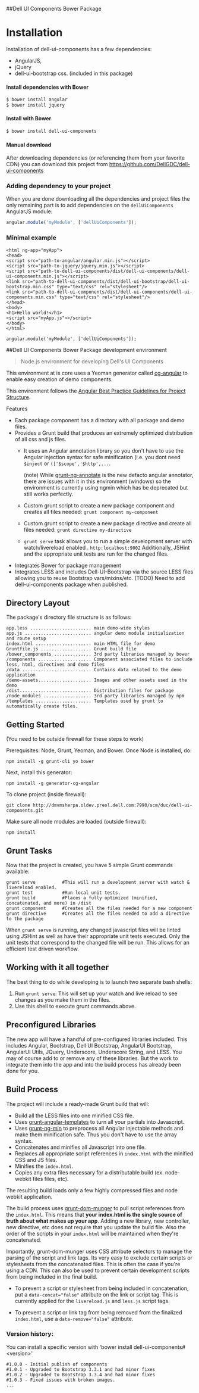 
##Dell UI Components Bower Package

# Installation

Installation of dell-ui-components has a few dependencies:
  - AngularJS, 
  - jQuery
  - dell-ui-bootstrap css. (included in this package)

#### Install dependencies with Bower
```sh
$ bower install angular
$ bower install jquery
```


#### Install with Bower
```sh
$ bower install dell-ui-components
```

#### Manual download

After downloading dependencies (or referencing them from your favorite CDN) you can download this project from https://github.com/DellGDC/dell-ui-components


### Adding dependency to your project

When you are done downloading all the dependencies and project files the only remaining part is to add dependencies on the `dellUiComponents` AngularJS module:

```js
angular.module('myModule', ['dellUiComponents']);
```


### Minimal example


``` indexhtml
<html ng-app="myApp">
<head>
<script src="path-to-angular/angular.min.js"></script>
<script src="path-to-jquery/jquery.min.js"></script>
<script src="path-to-dell-ui-components/dist/dell-ui-components/dell-ui-components.min.js"></script>
<link src="path-to-dell-ui-components/dist/dell-ui-bootstrap/dell-ui-bootstrap.min.css" type="text/css" rel="stylesheet"/>
<link src="path-to-dell-ui-components/dist/dell-ui-components/dell-ui-components.min.css" type="text/css" rel="stylesheet"/>
</head>
<body>
<h1>Hello world!</h1>
<script src="myApp.js"></script>
</body>
</html>
```

```myAppjs
angular.module('myModule', ['dellUiComponents']);
```



##Dell UI Components Bower Package development environment

>Node.js environment for developing Dell's UI Components

This environment at is core uses a Yeoman generator called [cg-angular](https://github.com/cgross/generator-cg-angular) to enable easy creation of demo components.

This environment follows the [Angular Best Practice Guidelines for Project Structure](https://blog.angularjs.org/2014/02/an-angularjs-style-guide-and-best.html?_escaped_fragment_=).

Features

* Each package component has a directory with all package and demo files.
* Provides a Grunt build that produces an extremely optimized distribution of all css and js files.
   * It uses an Angular annotation library so you don't have to use the Angular injection syntax for safe minification (i.e. you dont need `$inject` or `(['$scope','$http',...`.

     (note) While [grunt-ng-annotate](https://github.com/olov/ng-annotate) is the new defacto angular annotator, there are issues with it in this environment (windows) so the environment is currently using ngmin which has be deprecated but still works perfectly.
   * Custom grunt script to create a new package component and creates all files needed: `grunt component my-component` 
   * Custom grunt script to create a new package directive and create all files needed: `grunt directive my-directive`
   * `grunt serve` task allows you to run a simple development server with watch/livereload enabled .  `http:localhost:9002` Additionally, JSHint and the appropriate unit tests are run for the changed files.
* Integrates Bower for package management
* Integrates LESS and includes Dell-UI-Bootstrap via the source LESS files allowing you to reuse Bootstrap vars/mixins/etc. (TODO) Need to add dell-ui-components package when published.

Directory Layout
-------------
The package's directory file structure is as follows:


    app.less ....................... main demo-wide styles
    app.js ......................... angular demo module initialization and route setup
    index.html ..................... main HTML file for demo
    Gruntfile.js ................... Grunt build file
    /bower_components .............. 3rd party libraries managed by bower
    /components .................... Component associated files to include less, html, directives and demo files
    /data .......................... Contains data related to the demo application
    /demo-assets.................... Images and other assets used in the demo
    /dist........................... Distribution files for package
    /node_modules .................. 3rd party libraries managed by npm
    /templates ..................... Templates used by grunt to automatically create files.


Getting Started
-------------

(You need to be outside firewall for these steps to work)

Prerequisites: Node, Grunt, Yeoman, and Bower.  Once Node is installed, do:

    npm install -g grunt-cli yo bower

Next, install this generator:

    npm install -g generator-cg-angular

To clone project (inside firewall):

    git clone http://dmvmsherpa.oldev.preol.dell.com:7990/scm/duc/dell-ui-components.git


Make sure all node modules are loaded (outside firewall):

    npm install


Grunt Tasks
-------------

Now that the project is created, you have 5 simple Grunt commands available:

    grunt serve          #This will run a development server with watch & livereload enabled.
    grunt test           #Run local unit tests.
    grunt build          #Places a fully optimized (minified, concatenated, and more) in /dist
    grunt component      #Creates all the files needed for a new component
    grunt directive      #Creates all the files needed to add a directive to the package

When `grunt serve` is running, any changed javascript files will be linted using JSHint as well as have their appropriate unit tests executed.  Only the unit tests that correspond to the changed file will be run.  This allows for an efficient test driven workflow.

Working with it all together
-------------

The best thing to do while developing is to launch two separate bash shells:
1. Run  `grunt serve`: This will set up your watch and live reload to see changes as you make them in the files.
2. Use this shell to execute grunt commands above.

Preconfigured Libraries
-------------

The new app will have a handful of pre-configured libraries included.  This includes Angular, Bootstrap, Dell UI Bootstrap, AngularUI Bootstrap, AngularUI Utils, JQuery, Underscore, Underscore String, and LESS.  You may of course add to or remove any of these libraries.  But the work to integrate them into the app and into the build process has already been done for you.

Build Process
-------------

The project will include a ready-made Grunt build that will:

* Build all the LESS files into one minified CSS file.
* Uses [grunt-angular-templates](https://github.com/ericclemmons/grunt-angular-templates) to turn all your partials into Javascript.
* Uses [grunt-ng-min](https://github.com/btford/grunt-ngmin) to preprocess all Angular injectable methods and make them minification safe.  Thus you don't have to use the array syntax.
* Concatenates and minifies all Javascript into one file.
* Replaces all appropriate script references in `index.html` with the minified CSS and JS files.
* Minifies the `index.html`.
* Copies any extra files necessary for a distributable build (ex.  node-webkit files files, etc).

The resulting build loads only a few highly compressed files and node webkit application.

The build process uses [grunt-dom-munger](https://github.com/cgross/grunt-dom-munger) to pull script references from the `index.html`.  This means that **your index.html is the single source of truth about what makes up your app**.  Adding a new library, new controller, new directive, etc does not require that you update the build file.  Also the order of the scripts in your `index.html` will be maintained when they're concatenated.

Importantly, grunt-dom-munger uses CSS attribute selectors to manage the parsing of the script and link tags.  Its very easy to exclude certain scripts or stylesheets from the concatenated files. This is often the case if you're using a CDN. This can also be used to prevent certain development scripts from being included in the final build.

* To prevent a script or stylesheet from being included in concatenation, put a `data-concat="false"` attribute on the link or script tag.  This is currently applied for the `livereload.js` and `less.js` script tags.

* To prevent a script or link tag from being removed from the finalized `index.html`, use a `data-remove="false"` attribute.


### Version history:
You can install a specific version with 'bower install dell-ui-components#&lt;version&gt;'
```
#1.0.0 - Initial publish of components
#1.0.1 - Upgraded to Bootstrap 3.3.1 and had minor fixes
#1.0.2 - Upgraded to Bootstrap 3.3.4 and had minor fixes
#1.0.3 - Fixed issues with broken images.
...
```
